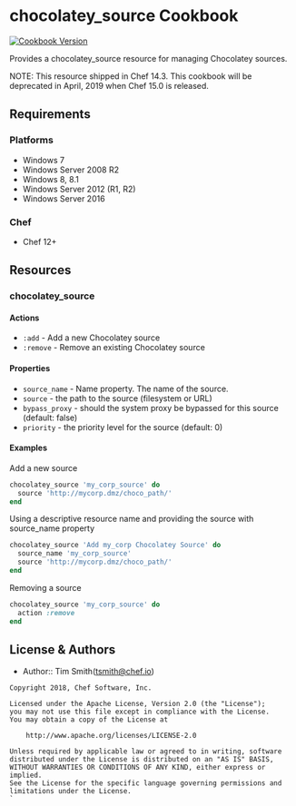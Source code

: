 # chocolatey_source Cookbook

[![Cookbook Version](https://img.shields.io/cookbook/v/chocolatey_source.svg)](https://supermarket.chef.io/cookbooks/chocolatey_source)

Provides a chocolatey_source resource for managing Chocolatey sources.

NOTE: This resource shipped in Chef 14.3. This cookbook will be deprecated in April, 2019 when Chef 15.0 is released.

## Requirements

### Platforms

- Windows 7
- Windows Server 2008 R2
- Windows 8, 8.1
- Windows Server 2012 (R1, R2)
- Windows Server 2016

### Chef

- Chef 12+

## Resources

### chocolatey_source

#### Actions

- `:add` - Add a new Chocolatey source
- `:remove` - Remove an existing Chocolatey source

#### Properties

- `source_name` - Name property. The name of the source.
- `source` - the path to the source (filesystem or URL)
- `bypass_proxy` - should the system proxy be bypassed for this source (default: false)
- `priority` - the priority level for the source (default: 0)

#### Examples

Add a new source

```ruby
chocolatey_source 'my_corp_source' do
  source 'http://mycorp.dmz/choco_path/'
end
```

Using a descriptive resource name and providing the source with source_name property

```ruby
chocolatey_source 'Add my_corp Chocolatey Source' do
  source_name 'my_corp_source'
  source 'http://mycorp.dmz/choco_path/'
end
```

Removing a source

```ruby
chocolatey_source 'my_corp_source' do
  action :remove
end
```

## License & Authors

- Author:: Tim Smith([tsmith@chef.io](mailto:tsmith@chef.io))

```text
Copyright 2018, Chef Software, Inc.

Licensed under the Apache License, Version 2.0 (the "License");
you may not use this file except in compliance with the License.
You may obtain a copy of the License at

    http://www.apache.org/licenses/LICENSE-2.0

Unless required by applicable law or agreed to in writing, software
distributed under the License is distributed on an "AS IS" BASIS,
WITHOUT WARRANTIES OR CONDITIONS OF ANY KIND, either express or implied.
See the License for the specific language governing permissions and
limitations under the License.
`
```
